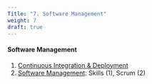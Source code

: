 ```yaml
---
Title: "7. Software Management"
weight: 7
draft: true
---
```


#### Software Management

1. [Continuous Integration &amp; Deployment](/lifecycle/ci)
2. [Software Management](/lifecycle/management): Skills (1), Scrum (2)
